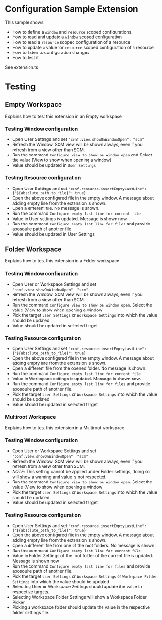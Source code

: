 # Configuration Sample Extension

This sample shows

- How to define a `window` and `resource` scoped configurations.
- How to read and update a `window` scoped configuration
- How to read a `resource` scoped configuration of a resource
- How to update a value for `resource` scoped configuration of a resource
- How to listen to configuration changes
- How to test it

See [extension.ts](./src/extension.ts)

# Testing

## Empty Workspace

Explains how to test this extension in an Empty workspace

### Testing Window configuration

- Open User Settings and set `"conf.view.showOnWindowOpen": "scm"`
- Refresh the Window. SCM view will be shown always, even if you refresh from a view other than SCM.
- Run the command `Configure view to show on window open` and Select the value (View to show when opening a window)
- Value should be updated in `User Settings`

### Testing Resource configuration

- Open User Settings and set `"conf.resource.insertEmptyLastLine": {"${absolute_path_to_file}": true}`
- Open the above configured file in the empty window. A message about adding empty line from the extension is shown.
- Open a different file. No message is shown.
- Run the command `Configure empty last line for current file`
- Value in User settings is updated. Message is shown now
- Run the command `Configure empty last line for files` and provide abosoulte path of another file
- Value should be updated in User Settings

## Folder Workspace

Explains how to test this extension in a Folder workspace

### Testing Window configuration

- Open User or Workspace Settings and set `"conf.view.showOnWindowOpen": "scm"`
- Refresh the Window. SCM view will be shown always, even if you refresh from a view other than SCM.
- Run the command `Configure view to show on window open`. Select the value (View to show when opening a window)
- Pick the target `User Settings` or `Workspace Settings` into which the value should be updated
- Value should be updated in selected target

### Testing Resource configuration

- Open User Settings and set `"conf.resource.insertEmptyLastLine": {"${absolute_path_to_file}": true}`
- Open the above configured file in the empty window. A message about adding empty line from the extension is shown.
- Open a different file from the opened folder. No message is shown.
- Run the command `Configure empty last line for current file`
- Value in Workspace settings is updated. Message is shown now.
- Run the command `Configure empty last line for files` and provide abosoulte path of another file.
- Pick the target `User Settings` or `Workspace Settings` into which the value should be updated
- Value should be updated in selected target

### Multiroot Workspace

Explains how to test this extension in a Multiroot workspace

### Testing Window configuration

- Open User or Workspace Settings and set `"conf.view.showOnWindowOpen": "scm"`
- Refresh the Window. SCM view will be shown always, even if you refresh from a view other than SCM.
- *NOTE*: This setting cannot be applied under Folder settings, doing so will show a warning and value is not respected.
- Run the command `Configure view to show on window open`. Select the value (View to show when opening a window)
- Pick the target `User Settings` or `Workspace Settings` into which the value should be updated
- Value should be updated in selected target

### Testing Resource configuration

- Open User Settings and set `"conf.resource.insertEmptyLastLine": {"${absolute_path_to_file}": true}`
- Open the above configured file in the empty window. A message about adding empty line from the extension is shown.
- Open a different file from one of the root folders. No message is shown.
- Run the command `Configure empty last line for current file`
- Value in Folder Settings of the root folder of the current file is updated. Message is shown now.
- Run the command `Configure empty last line for files` and provide abosoulte path of another file.
- Pick the target `User Settings` or `Workspace Settings` or `Workspace Folder Settings` into which the value should be updated
- Selecting User or Workspace Settings should update the value in respective targets.
- Selecting Workspace Folder Settings will show a Workspace Folder Picker
- Picking a workspace folder should update the value in the respective folder settings file.
